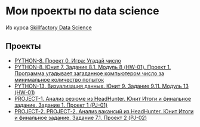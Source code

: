 # Мои проекты по data science
Из курса [Skillfactory Data Science](https://skillfactory.ru/data-scientist)

## Проекты

* [PYTHON-8. Проект 0. Игра: Угадай число](https://github.com/thethethe1970/sf_ds/tree/main/project_0)
* [PYTHON-8. Юнит 7. Задание 8.1. Модуль 8 (HW-01). Проект 1. Программа угадывает загаданное компьютером число за минимальное количество попыток](https://github.com/thethethe1970/sf_ds/tree/main/project_1)
* [PYTHON-13. Визуализация данных. Юнит 9. Задание 9.11. Модуль 13 (HW-01)](https://github.com/thethethe1970/sf_ds/tree/main/churn_project)
* [PROJECT-1. Анализ резюме из HeadHunter. Юнит Итоги и финальное задание. Задание 1. Проект 1 (PJ-01)](https://github.com/thethethe1970/sf_ds/tree/main/PROJECT_1_HH)
* [PROJECT-2. PROJECT-2. Анализ вакансий из HeadHunter. Юнит Итоги и финальное задание. Задание 7.1. Проект 2 (PJ-02)]()
